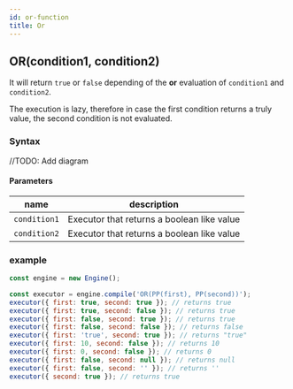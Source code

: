 ```yaml
---
id: or-function
title: Or
---
```


## OR(condition1, condition2)

It will return `true` or `false` depending of the **or** evaluation of `condition1` and `condition2`.

The execution is lazy, therefore in case the first condition returns a truly value, the second condition is not evaluated.

### Syntax

//TODO: Add diagram

#### Parameters

| name         | description                                |
| ------------ | ------------------------------------------ |
| `condition1` | Executor that returns a boolean like value |
| `condition2` | Executor that returns a boolean like value |

### example

```javascript
const engine = new Engine();

const executor = engine.compile('OR(PP(first), PP(second))');
executor({ first: true, second: true }); // returns true
executor({ first: true, second: false }); // returns true
executor({ first: false, second: true }); // returns true
executor({ first: false, second: false }); // returns false
executor({ first: 'true', second: true }); // returns "true"
executor({ first: 10, second: false }); // returns 10
executor({ first: 0, second: false }); // returns 0
executor({ first: false, second: null }); // returns null
executor({ first: false, second: '' }); // returns ''
executor({ second: true }); // returns true
```
